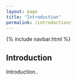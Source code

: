 ```yaml
---
layout: page
title: "Introduction"
permalink: /introduction/
---
```


{% include navbar.html %}

## Introduction
Introduction..
